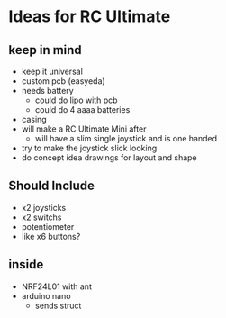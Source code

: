 # Ideas for RC Ultimate

## keep in mind

-   keep it universal
-   custom pcb (easyeda)
-   needs battery
    -   could do lipo with pcb
    -   could do 4 aaaa batteries
-   casing
-   will make a RC Ultimate Mini after
    -   will have a slim single joystick and is one handed
-   try to make the joystick slick looking
-   do concept idea drawings for layout and shape

## Should Include

-   x2 joysticks
-   x2 switchs
-   potentiometer
-   like x6 buttons?

## inside

-   NRF24L01 with ant
-   arduino nano
    -   sends struct
